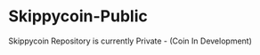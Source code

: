 Skippycoin-Public
=================

Skippycoin Repository is currently Private - (Coin In Development)
